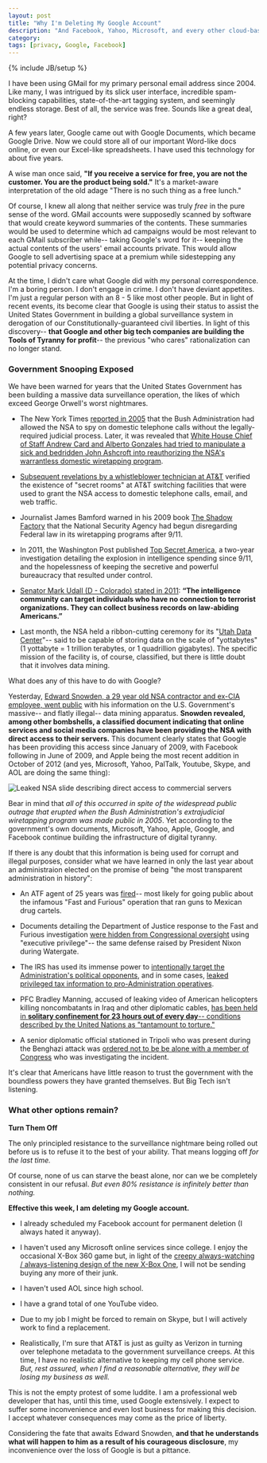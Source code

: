 ```yaml
---
layout: post
title: "Why I'm Deleting My Google Account"
description: "And Facebook, Yahoo, Microsoft, and every other cloud-based internet service."
category: 
tags: [privacy, Google, Facebook]
---
```

{% include JB/setup %}

I have been using GMail for my primary personal email address since 2004. Like many, I was intrigued by its slick user interface, incredible spam-blocking capabilities, state-of-the-art tagging system, and seemingly endless storage. Best of all, the service was free. Sounds like a great deal, right?

A few years later, Google came out with Google Documents, which became Google Drive. Now we could store all of our important Word-like docs online, or even our Excel-like spreadsheets. I have used this technology for about five years.

A wise man once said, **"If you receive a service for free, you are not the customer. You are the product being sold."** It's a market-aware interpretation of the old adage "There is no such thing as a free lunch."

Of course, I knew all along that neither service was truly *free* in the pure sense of the word. GMail accounts were supposedly scanned by software that would create keyword summaries of the contents. These summaries would be used to determine which ad campaigns would be most relevant to each GMail subscriber while-- taking Google's word for it-- keeping the actual contents of the users' email accounts private. This would allow Google to sell advertising space at a premium while sidestepping any potential privacy concerns.

At the time, I didn't care what Google did with my personal correspondence. I'm a boring person. I don't engage in crime. I don't have deviant appetites. I'm just a regular person with an 8 - 5 like most other people. But in light of recent events, its become clear that Google is using their status to assist the United States Government in building a global surveillance system in derogation of our Constitutionally-guaranteed civil liberties. In light of this discovery-- **that Google and other big tech companies are building the Tools of Tyranny for profit**-- the previous "who cares" rationalization can no longer stand.

### Government Snooping Exposed

We have been warned for years that the United States Government has been building a massive data surveillance operation, the likes of which exceed George Orwell's worst nightmares.

* The New York Times [reported in 2005](http://www.nytimes.com/2005/12/16/politics/16program.html?pagewanted=all) that the Bush Administration had allowed the NSA to spy on domestic telephone calls without the legally-required judicial process. Later, it was revealed that [White House Chief of Staff Andrew Card and Alberto Gonzales had tried to manipulate a sick and bedridden John Ashcroft into reauthorizing the NSA's warrantless domestic wiretapping program](http://thelede.blogs.nytimes.com/2007/05/15/comey-details-wiretapping-meeting/).

* [Subsequent revelations by a whistleblower technician at AT&T](http://www.wired.com/science/discoveries/news/2006/04/70621) verified the existence of "secret rooms" at AT&T switching facilities that were used to grant the NSA access to domestic telephone calls, email, and web traffic.

* Journalist James Bamford warned in his 2009 book [The Shadow Factory](http://www.amazon.com/gp/product/0307279391/ref=s9_cskin_gw_p351_d0_i1?pf_rd_m=ATVPDKIKX0DER&pf_rd_s=center-2&pf_rd_r=1SV3TGC3VBJVP9N4A8DW&pf_rd_t=101&pf_rd_p=1389517282&pf_rd_i=507846) that the National Security Agency had begun disregarding Federal law in its wiretapping programs after 9/11.

* In 2011, the Washington Post published [Top Secret America](http://projects.washingtonpost.com/top-secret-america/), a two-year investigation detailing the explosion in intelligence spending since 9/11, and the hopelessness of keeping the secretive and powerful bureaucracy that resulted under control.

* [Senator Mark Udall (D - Colorado) stated in 2011](http://www.nytimes.com/2013/06/07/us/politics/senators-wyden-and-udall-warned-about-surveillance.html?_r=0): **“The intelligence community can target individuals who have no connection to terrorist organizations. They can collect business records on law-abiding Americans.”**

* Last month, the NSA held a ribbon-cutting ceremony for its "[Utah Data Center](http://en.wikipedia.org/wiki/Utah_Data_Center)"-- said to be capable of storing data on the scale of "yottabytes" (1 yottabyte = 1 trillion terabytes, or 1 quadrillion gigabytes). The specific mission of the facility is, of course, classified, but there is little doubt that it involves data mining.

What does any of this have to do with Google?

Yesterday, [Edward Snowden, a 29 year old NSA contractor and ex-CIA employee, went public](http://www.guardian.co.uk/world/2013/jun/09/edward-snowden-nsa-whistleblower-surveillance) with his information on the U.S. Government's massive-- and flatly illegal-- data mining apparatus. **Snowden revealed, among other bombshells, a classified document indicating that online services and social media companies have been providing the NSA with direct access to their servers.** This document clearly states that Google has been providing this access since January of 2009, with Facebook following in June of 2009, and Apple being the most recent addition in October of 2012 (and yes, Microsoft, Yahoo, PalTalk, Youtube, Skype, and AOL are doing the same thing):

![Leaked NSA slide describing direct access to commercial servers](http://www.washingtonpost.com/wp-srv/special/politics/prism-collection-documents/images/prism-slide-5.jpg)

Bear in mind that *all of this occurred in spite of the widespread public outrage that erupted when the Bush Administration's extrajudicial wiretapping program was made public in 2005*. Yet according to the government's own documents, Microsoft, Yahoo, Apple, Google, and Facebook continue building the infrastructure of digital tyranny.

If there is any doubt that this information is being used for corrupt and illegal purposes, consider what we have learned in only the last year about an administraion elected on the promise of being "the most transparent administration in history":

* An ATF agent of 25 years was [fired](http://www.humanevents.com/2012/10/12/fast-and-furious-the-whistleblower-gets-canned/)-- most likely for going public about the infamous "Fast and Furious" operation that ran guns to Mexican drug cartels.

* Documents detailing the Department of Justice response to the Fast and Furious investigation [were hidden from Congressional oversight](http://www.propublica.org/article/the-facts-behind-obamas-executive-privilege-claim) using "executive privilege"-- the same defense raised by President Nixon during Watergate.

* The IRS has used its immense power to [intentionally target the Administration's political opponents](http://www.foxnews.com/politics/2013/06/04/chairman-anti-gay-marriage-group-says-has-proof-irs-leaked-donor-details/), and in some cases, [leaked privileged tax information to pro-Administration operatives](http://thehill.com/blogs/blog-briefing-room/news/299621--report-irs-leaked-confidential-documents-to-investigative-journalists).

* PFC Bradley Manning, accused of leaking video of American helicopters killing noncombatants in Iraq and other diplomatic cables, [has been held in **solitary confinement for 23 hours out of every day**-- conditions described by the United Nations as "tantamount to torture."](http://www.huffingtonpost.com/2012/11/30/bradley-manning-pretrial-hearing-military-wikileaks_n_2220913.html)

* A senior diplomatic official stationed in Tripoli who was present during the Benghazi attack was [ordered not to be be alone with a member of Congress](http://www.examiner.com/article/benghazi-whistleblower-greg-hicks-clinton-knew-about-terror-attack-at-2-a-m) who was investigating the incident.

It's clear that Americans have little reason to trust the government with the boundless powers they have granted themselves. But Big Tech isn't listening.

### What other options remain?

**Turn Them Off**

The only principled resistance to the surveillance nightmare being rolled out before us is to refuse it to the best of your ability. That means logging off *for the last time.*

Of course, none of us can starve the beast alone, nor can we be completely consistent in our refusal. *But even 80% resistance is infinitely better than nothing.*

**Effective this week, I am deleting my Google account.**

* I already scheduled my Facebook account for permanent deletion (I always hated it anyway).

* I haven't used any Microsoft online services since college. I enjoy the occasional X-Box 360 game but, in light of the [creepy always-watching / always-listening design of the new X-Box One](http://www.policymic.com/articles/44687/xbox-1-4-reasons-gamers-are-seriously-concerned), I will not be sending buying any more of their junk.

* I haven't used AOL since high school.

* I have a grand total of one YouTube video.

* Due to my job I might be forced to remain on Skype, but I will actively work to find a replacement.

* Realistically, I'm sure that AT&T is just as guilty as Verizon in turning over telephone metadata to the government surveillance creeps. At this time, I have no realistic alternative to keeping my cell phone service. *But, rest assured, when I find a reasonable alternative, they will be losing my business as well.*

This is not the empty protest of some luddite. I am a professional web developer that has, until this time, used Google extensively. I expect to suffer some inconvenience and even lost business for making this decision. I accept whatever consequences may come as the price of liberty.

Considering the fate that awaits Edward Snowden, **and that he understands what will happen to him as a result of his courageous disclosure**, my inconvenience over the loss of Google is but a pittance.